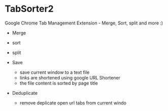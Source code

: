 # TabSorter2
Google Chrome Tab Management Extension - Merge, Sort, split and more :)

- Merge
- sort
- split
- Save 
   - save current window to a text file
   - links are shortened using google URL Shortener 
   - the file content is sorted by page title
   
- Deduplicate
  - remove deplicate open url tabs from current windo

